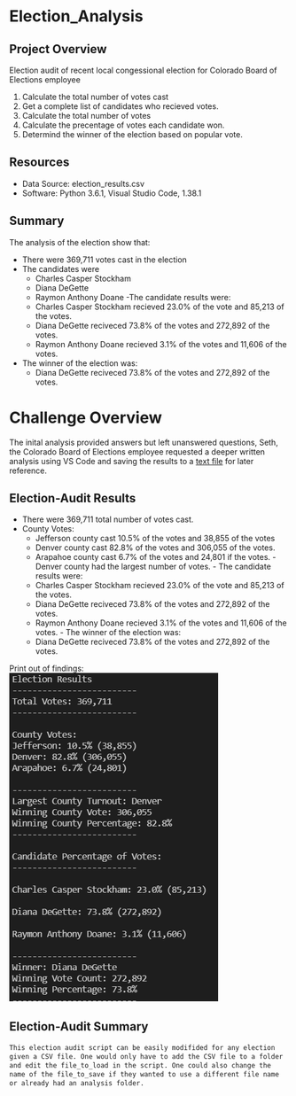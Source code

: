 # Election_Analysis

## Project Overview
Election audit of recent local congessional election for Colorado Board of Elections employee

1. Calculate the total number of votes cast
2. Get a complete list of candidates who recieved votes.
3. Calculate the total number of votes
4. Calculate the precentage of votes each candidate won.
5. Determind the winner of the election based on popular vote.

## Resources
- Data Source: election_results.csv
- Software: Python 3.6.1, Visual Studio Code, 1.38.1

## Summary
The analysis of the election show that: 
- There were 369,711 votes cast in the election
- The candidates were
    - Charles Casper Stockham
    - Diana DeGette
    - Raymon Anthony Doane
-The candidate results were:
    - Charles Casper Stockham recieved 23.0% of the vote and 85,213 of the votes.
    - Diana DeGette reciveced 73.8% of the votes and 272,892 of the votes.
    - Raymon Anthony Doane recieved 3.1% of the votes and 11,606 of the votes.
- The winner of the election was:
    - Diana DeGette reciveced 73.8% of the votes and 272,892 of the votes.

# Challenge Overview 
The inital analysis provided answers but left unanswered questions, Seth, the Colorado Board of Elections employee requested a deeper written analysis using VS Code and saving the results to a [text file](https://github.com/fisher-n/Election_Analysis/blob/main/analysis/election_analysis.txt) for later reference. 

## Election-Audit Results
   - There were 369,711 total number of votes cast.
   - County Votes:
        - Jefferson county cast 10.5% of the votes and 38,855 of the votes
        - Denver county cast 82.8% of the votes and 306,055 of the votes.
        - Arapahoe county cast 6.7% of the votes and 24,801 if the votes.
    - Denver county had the largest number of votes.
    - The candidate results were:
        - Charles Casper Stockham recieved 23.0% of the vote and 85,213 of the votes.
        - Diana DeGette reciveced 73.8% of the votes and 272,892 of the votes.
        - Raymon Anthony Doane recieved 3.1% of the votes and 11,606 of the votes.
    - The winner of the election was:
        - Diana DeGette reciveced 73.8% of the votes and 272,892 of the votes. 

Print out of findings:
![This is an image](https://github.com/fisher-n/Election_Analysis/blob/main/Resources/Deliverable_1.png)


## Election-Audit Summary
    This election audit script can be easily modifided for any election given a CSV file. One would only have to add the CSV file to a folder and edit the file_to_load in the script. One could also change the name of the file_to_save if they wanted to use a different file name or already had an analysis folder.
